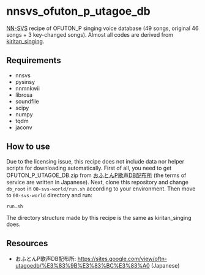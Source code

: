 # nnsvs_ofuton_p_utagoe_db

[NN-SVS](https://github.com/r9y9/nnsvs) recipe of OFUTON_P singing voice database (49 songs, original 46 songs + 3 key-changed songs). 
Almost all codes are derived from [kiritan_singing](https://github.com/r9y9/kiritan_singing).

## Requirements
- nnsvs
- pysinsy
- nnmnkwii
- librosa
- soundfile
- scipy
- numpy
- tqdm
- jaconv

## How to use
Due to the licensing issue, this recipe does not include data nor helper scripts for downloading automatically. First of all, you need to get OFUTON_P_UTAGOE_DB.zip from [おふとんP歌声DB配布所](https://sites.google.com/view/oftn-utagoedb/%E3%83%9B%E3%83%BC%E3%83%A0) (the terms of service are written in Japanese). Next, clone this repository and change `db_root` in `00-svs-world/run.sh` according to your environment. Then move to `00-svs-world` directory and run:

    run.sh

The directory structure made by this recipe is the same as kiritan_singing does.

## Resources

- おふとんP歌声DB配布所: https://sites.google.com/view/oftn-utagoedb/%E3%83%9B%E3%83%BC%E3%83%A0 (Japanese)
